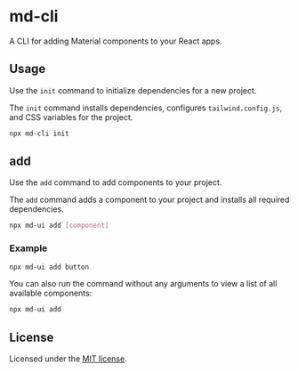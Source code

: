 # md-cli

A CLI for adding Material components to your React apps.

## Usage

Use the `init` command to initialize dependencies for a new project.

The `init` command installs dependencies, configures `tailwind.config.js`, and CSS variables for the project.

```bash
npx md-cli init
```

## add

Use the `add` command to add components to your project.

The `add` command adds a component to your project and installs all required dependencies.

```bash
npx md-ui add [component]
```

### Example

```bash
npx md-ui add button
```

You can also run the command without any arguments to view a list of all available components:

```bash
npx md-ui add
```

## License

Licensed under the [MIT license](https://github.com/grayhatdevelopers/material-web-components-react/blob/main/LICENSE.md).
